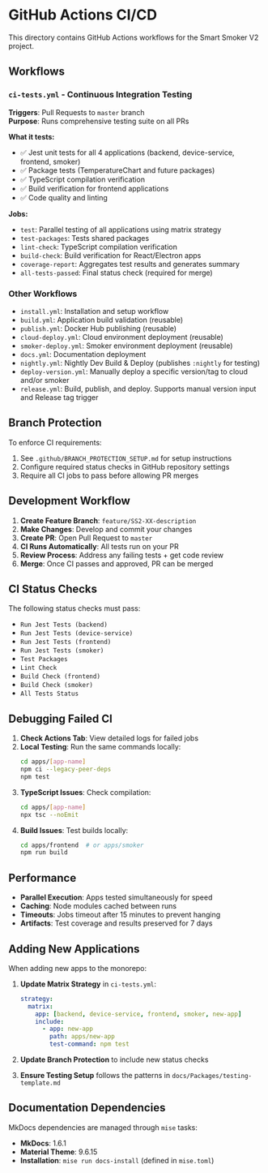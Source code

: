 # GitHub Actions CI/CD

This directory contains GitHub Actions workflows for the Smart Smoker V2 project.

## Workflows

### `ci-tests.yml` - Continuous Integration Testing
**Triggers**: Pull Requests to `master` branch  
**Purpose**: Runs comprehensive testing suite on all PRs

**What it tests:**
- ✅ Jest unit tests for all 4 applications (backend, device-service, frontend, smoker)
- ✅ Package tests (TemperatureChart and future packages)
- ✅ TypeScript compilation verification
- ✅ Build verification for frontend applications
- ✅ Code quality and linting

**Jobs:**
- `test`: Parallel testing of all applications using matrix strategy
- `test-packages`: Tests shared packages
- `lint-check`: TypeScript compilation verification
- `build-check`: Build verification for React/Electron apps
- `coverage-report`: Aggregates test results and generates summary
- `all-tests-passed`: Final status check (required for merge)

### Other Workflows
- `install.yml`: Installation and setup workflow
- `build.yml`: Application build validation (reusable)
- `publish.yml`: Docker Hub publishing (reusable)
- `cloud-deploy.yml`: Cloud environment deployment (reusable)
- `smoker-deploy.yml`: Smoker environment deployment (reusable)  
- `docs.yml`: Documentation deployment
- `nightly.yml`: Nightly Dev Build & Deploy (publishes `:nightly` for testing)
- `deploy-version.yml`: Manually deploy a specific version/tag to cloud and/or smoker
- `release.yml`: Build, publish, and deploy. Supports manual version input and Release tag trigger

## Branch Protection

To enforce CI requirements:
1. See `.github/BRANCH_PROTECTION_SETUP.md` for setup instructions
2. Configure required status checks in GitHub repository settings
3. Require all CI jobs to pass before allowing PR merges

## Development Workflow

1. **Create Feature Branch**: `feature/SS2-XX-description`
2. **Make Changes**: Develop and commit your changes
3. **Create PR**: Open Pull Request to `master`
4. **CI Runs Automatically**: All tests run on your PR
5. **Review Process**: Address any failing tests + get code review
6. **Merge**: Once CI passes and approved, PR can be merged

## CI Status Checks

The following status checks must pass:
- `Run Jest Tests (backend)`
- `Run Jest Tests (device-service)`
- `Run Jest Tests (frontend)`
- `Run Jest Tests (smoker)`
- `Test Packages`
- `Lint Check`
- `Build Check (frontend)`
- `Build Check (smoker)`
- `All Tests Status`

## Debugging Failed CI

1. **Check Actions Tab**: View detailed logs for failed jobs
2. **Local Testing**: Run the same commands locally:
   ```bash
   cd apps/[app-name]
   npm ci --legacy-peer-deps
   npm test
   ```
3. **TypeScript Issues**: Check compilation:
   ```bash
   cd apps/[app-name]
   npx tsc --noEmit
   ```
4. **Build Issues**: Test builds locally:
   ```bash
   cd apps/frontend  # or apps/smoker
   npm run build
   ```

## Performance

- **Parallel Execution**: Apps tested simultaneously for speed
- **Caching**: Node modules cached between runs
- **Timeouts**: Jobs timeout after 15 minutes to prevent hanging
- **Artifacts**: Test coverage and results preserved for 7 days

## Adding New Applications

When adding new apps to the monorepo:

1. **Update Matrix Strategy** in `ci-tests.yml`:
   ```yaml
   strategy:
     matrix:
       app: [backend, device-service, frontend, smoker, new-app]
       include:
         - app: new-app
           path: apps/new-app
           test-command: npm test
   ```

2. **Update Branch Protection** to include new status checks

3. **Ensure Testing Setup** follows the patterns in `docs/Packages/testing-template.md`

## Documentation Dependencies

MkDocs dependencies are managed through `mise` tasks:
- **MkDocs**: 1.6.1
- **Material Theme**: 9.6.15
- **Installation**: `mise run docs-install` (defined in `mise.toml`)
